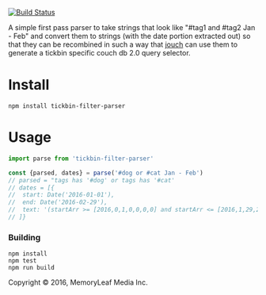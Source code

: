 [![Build Status](https://semaphoreci.com/api/v1/jonotron/filter-parser/branches/master/shields_badge.svg)](https://semaphoreci.com/jonotron/filter-parser)

A simple first pass parser to take strings that look like 
"#tag1 and #tag2 Jan - Feb" and convert them to strings (with the date portion
extracted out) so that they can be recombined in such a way that 
[jouch](https://github.com/tickbin/jouch) can use them to generate a tickbin 
specific couch db 2.0 query selector.

Install
=======

    npm install tickbin-filter-parser

Usage
=====

```javascript
import parse from 'tickbin-filter-parser'

const {parsed, dates} = parse('#dog or #cat Jan - Feb')
// parsed = "tags has '#dog' or tags has '#cat'
// dates = [{
//  start: Date('2016-01-01'), 
//  end: Date('2016-02-29'), 
//  text: '(startArr >= [2016,0,1,0,0,0,0] and startArr <= [2016,1,29,23,59,59,999])'
// ]}
```


### Building

    npm install
    npm test
    npm run build

Copyright © 2016, MemoryLeaf Media Inc.
